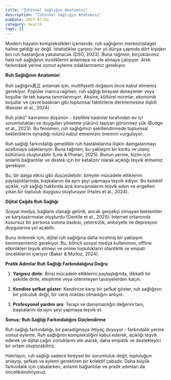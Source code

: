 ```yaml
---
title: "Zihinsel Sağlığın Anatomisi"
description: "Zihinsel Sağlığın Anatomisi"
pubDate: 2025-07-02
category: health
tags: []
---
```


Modern hayatın komplekslikleri içerisinde, ruh sağlığının merkezi(stage) haline geldiği sır değil. İstatistikler çarpıcı: her yıl dünya çapında dört kişiden biri ruh hastalığına yakalanacak (DSÖ, 2023). Buna rağmen, birçoklarımız hala ruh sağlığının inceliklerini anlamaya ve ele almaya çalışıyor. Artık farkındalık yerine somut eyleme odaklanmamız gerekiyor.

**Ruh Sağlığının Anatomisi**

Ruh sağlığını真正 anlamak için, multifasetli doğasını önce kabul etmemiz gerekiyor. Popüler inanca rağmen, ruh sağlığı bireysel deneyimler veya koşullar ile tek başına tanımlanmıyor. Aksine, kültürel normlar, ekonomik koşullar ve çevre baskıları gibi toplumsal faktörlerle derinlemesine ilişkili (Kessler et al., 2024).

Ruh yükü" kavramını düşünün - özellikle kadınlar tarafından ev içi sorumlulukları ve duyguları yönetme yükünü taşıyan görünmez yük (Budge et al., 2023). Bu fenomen, ruh sağlığımızı şekillendirmede toplumsal beklentilerin oynadığı rolünü kabul etmemizin önemini vurguluyor.

Ruh sağlığı farkındalığı genellikle ruh hastalıklarına ilişkin damgalanmayı azaltmaya odaklanıyor. Buna rağmen, bu yaklaşım bir korku ve utanç kültürünü oluşturabilir (Link & Phelan, 2025). Bunun yerine, bizim için anlamlı bağlantılar ve destek için bir katalizör olarak açıklığı teşvik etmemiz gerekiyor.

Bu, bir dalga etkisi gibi düşünülebilir: bireyler mücadele ettiklerini paylaştıklarında, başkalarını da aynı şeyi yapmaya teşvik ediyor. Bu kolektif açıklık, ruh sağlığı hakkında açık konuşmalarını teşvik eden ve engelleri yıkan bir topluluk duygusu oluşturuyor (Hales et al., 2024).

**Dijital Çağda Ruh Sağlığı**

Sosyal medya, bağlantı olanağı getirdi, ancak gerçekçi olmayan beklentiler ve karşılaştırmalar oluşturdu (Gentile et al., 2025). İnternet ortamında kusursuz bir persona sunma baskısı, yetersizlik, anksiyete ve depresyon duygularına yol açabilir.

Bunu önlemek için, dijital ruh sağlığına daha incelmiş bir yaklaşım benimsememiz gerekiyor. Bu, bilinçli sosyal medya kullanımını, offline etkinlikleri teşvik etmeyi ve online toplulukların otantiklik ve empati önceliklerini içeriyor (Baker & Muñoz, 2024).

**Pratik Adımlar Ruh Sağlığı Farkındalığına Doğru**

1. **Yargısız dinle**: Birisi mücadele ettiklerini paylaştığında, dikkatli bir şekilde dinle, eleştirme veya istenmeyen tavsiyelerden kaçın.

2. **Kendine şefkat göster**: Kendinize karşı bir şefkat göster, ruh sağlığının bir yolculuk değil, bir varış noktası olmadığını anlıyor.

3. **Profesyonel yardım ara**: Terapi ve danışmanlığın değerini tanı, başkalarını da aynı şeyi yapmaya teşvik et.

**Sonuç: Ruh Sağlığı Farkındalığını Güçlendirme**

Ruh sağlığı farkındalığı, bir paradigmaya ihtiyaç duyuyor - farkındalık yerine somut eyleme. Ruh sağlığının kompleksliğini kabul ederek, açıklığı teşvik ederek ve dijital çağın zorluklarını ele alarak, daha empatik ve destekleyici bir ortam oluşturabiliriz.

Hatırlayın, ruh sağlığı sadece bireysel bir sorumluluk değil; topluluğun anlayışı, şefkatı ve eylemi gerektiren bir kolektif çabadır. Daha büyük farkındalık için çabalarken, anlamlı bağlantılar ve pratik adımları da önceliklendiriyoruz.